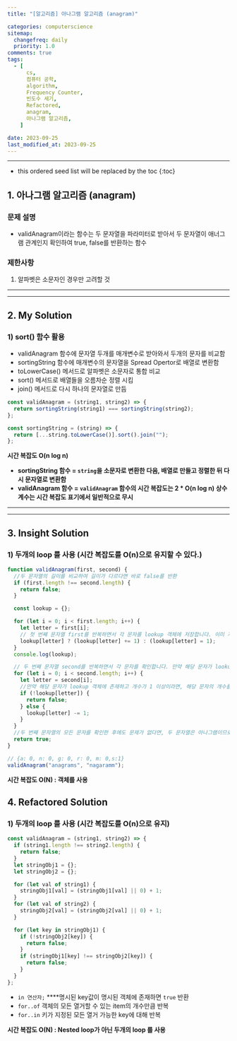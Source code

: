 ```yaml
---
title: "[알고리즘] 아나그램 알고리즘 (anagram)"

categories: computerscience
sitemap:
  changefreq: daily
  priority: 1.0
comments: true
tags:
  - [
      cs,
      컴퓨터 공학,
      algorithm,
      Frequency Counter,
      빈도수 세기,
      Refactored,
      anagram,
      아나그램 알고리즘,
    ]

date: 2023-09-25
last_modified_at: 2023-09-25
---
```


---

<!-- prettier-ignore -->
* this ordered seed list will be replaced by the toc 
{:toc}

## 1. 아나그램 **알고리즘 (anagram)**

### 문제 설명

- validAnagram이라는 함수는 두 문자열을 파라미터로 받아서 두 문자열이 애너그램 관계인지 확인하여 true, false를 반환하는 함수

### 제한사항

1. 알파벳은 소문자인 경우만 고려할 것

---

---

## 2. My **Solution**

### 1) sort() 함수 활용

- validAnagram 함수에 문자열 두개를 매개변수로 받아와서 두개의 문자를 비교함
- sortingString 함수에 매개변수의 문자열을 Spread Opertor로 배열로 변환함
- toLowerCase() 메서드로 알파벳은 소문자로 통합 비교
- sort() 메서드로 배열들을 오름차순 정렬 시킴
- join() 메서드로 다시 하나의 문자열로 만듬

```jsx
const validAnagram = (string1, string2) => {
  return sortingString(string1) === sortingString(string2);
};

const sortingString = (string) => {
  return [...string.toLowerCase()].sort().join("");
};
```

**시간 복잡도 O(n log n)**

- **sortingString 함수 = `string`을 소문자로 변환한 다음, 배열로 만들고 정렬한 뒤 다시 문자열로 변환함**
- **validAnagram 함수 = `validAnagram` 함수의 시간 복잡도는 2 \* O(n log n) 상수 계수는 시간 복잡도 표기에서 일반적으로 무시**

---

---

## 3. Insight **Solution**

### 1) **두개의 loop 를 사용** (**시간 복잡도를 O(n)으로 유지할 수 있다.**)

```jsx
function validAnagram(first, second) {
  //두 문자열의 길이를 비교하여 길이가 다르다면 바로 false를 반환
  if (first.length !== second.length) {
    return false;
  }

  const lookup = {};

  for (let i = 0; i < first.length; i++) {
    let letter = first[i];
    // 첫 번째 문자열 first를 반복하면서 각 문자를 lookup 객체에 저장합니다. 이미 저장된 문자라면 해당 문자의 개수를 1 증가시키고, 처음 나타나는 문자라면 개수를 1로 설정
    lookup[letter] ? (lookup[letter] += 1) : (lookup[letter] = 1);
  }
  console.log(lookup);

  // 두 번째 문자열 second를 반복하면서 각 문자를 확인합니다. 만약 해당 문자가 lookup 객체에 없거나 개수가 0이라면, 아나그램이 아니므로 false를 반환
  for (let i = 0; i < second.length; i++) {
    let letter = second[i];
    //만약 해당 문자가 lookup 객체에 존재하고 개수가 1 이상이라면, 해당 문자의 개수를 1 감소
    if (!lookup[letter]) {
      return false;
    } else {
      lookup[letter] -= 1;
    }
  }
  //두 번째 문자열의 모든 문자를 확인한 후에도 문제가 없다면, 두 문자열은 아나그램이므로 true를 반환합니다.
  return true;
}

// {a: 0, n: 0, g: 0, r: 0, m: 0,s:1}
validAnagram("anagrams", "nagaramm");
```

**시간 복잡도 O(N) : 객체를 사용**

## 4. Refactored **Solution**

### 1) **두개의 loop 를 사용** (**시간 복잡도를 O(n)으로 유지**)

```jsx
const validAnagram = (string1, string2) => {
  if (string1.length !== string2.length) {
    return false;
  }
  let stringObj1 = {};
  let stringObj2 = {};

  for (let val of string1) {
    stringObj1[val] = (stringObj1[val] || 0) + 1;
  }
  for (let val of string2) {
    stringObj2[val] = (stringObj2[val] || 0) + 1;
  }

  for (let key in stringObj1) {
    if (!stringObj2[key]) {
      return false;
    }
    if (stringObj1[key] !== stringObj2[key]) {
      return false;
    }
  }
};
```

- `in 연산자;` \*\*\*\*명시된 key값이 명시된 객체에 존재하면 `true` 반환
- `for..of` 객체의 모든 열거할 수 있는 item의 개수만큼 반복
- `for..in` 키가 지정된 모든 열거 가능한 key에 대해 반복

**시간 복잡도 O(N) : Nested loop가 아닌 두개의 loop 를 사용**
